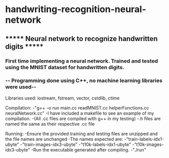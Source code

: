 # handwriting-recognition-neural-network
## ***** Neural network to recognize handwritten digits *****

### First time implementing a neural network. Trained and tested using the MNIST dataset for handwritten digits.

### -- Programming done using C++, no machine learning libraries were used--

Libraries used: iostream, fstream, vector, cstdlib, ctime

Compilation:
  -"g++ -o run main.cc readMNIST.cc helperFunctions.cc neuralNetwork.cc"
  -I have included a makefile to see an example of my compilation.
  -(All .cc files are compiled with g++ in my testing)
      -.h files are named the same as their respective .cc file

Running:
  -Ensure the provided training and testing files are unzipped and the file names are unchanged
      -The names expected are:
          -"train-labels-idx1-ubyte"
          -"train-images-idx3-ubyte"
          -"t10k-labels-idx1-ubyte"
          -"t10k-images-idx3-ubyte"
  -Run the executable generated after compiling.
      -"./run"
